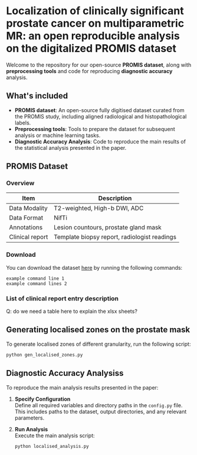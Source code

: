 
# Localization of clinically significant prostate cancer on multiparametric MR: an open reproducible analysis on the digitalized PROMIS dataset

Welcome to the repository for our open-source **PROMIS dataset**, along with **preprocessing tools** and code for reproducing **diagnostic accuracy** analysis.

## What's included
- **PROMIS dataset**: An open-source fully digitised dataset curated from the PROMIS study, including aligned radiological and histopathological labels.
- **Preprocessing tools**: Tools to prepare the dataset for subsequent analysis or machine learning tasks. 
- **Diagnostic Accuracy Analysis**: Code to reproduce the main results of the statistical analysis presented in the paper.

## PROMIS Dataset 
### Overview
| Item | Description |
| ---- | ----------- |
| Data Modality | T2-weighted, High-b DWI, ADC |
| Data Format | NifTi |
| Annotations | Lesion countours, prostate gland mask |
| Clinical report | Template biopsy report, radiologist readings |

### Download
You can download the dataset [here](https://exampleurl) by running the following commands:

```
example command line 1
example command lines 2
```
### List of clinical report entry description
Q: do we need a table here to explain the xlsx sheets?
<!-- 
## Preprocessing tools -->

## Generating localised zones on the prostate mask
To generate localised zones of different granularity, run the following script:

  ```bash
  python gen_localised_zones.py
  ```

## Diagnostic Accuracy Analysiss
To reproduce the main analysis results presented in the paper:

1. **Specify Configuration**  
   Define all required variables and directory paths in the `config.py` file. This includes paths to the dataset, output directories, and any relevant parameters.

2. **Run Analysis**  
   Execute the main analysis script:

   ```bash
   python localised_analysis.py
   ```
